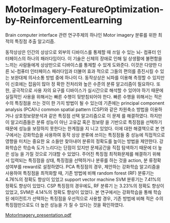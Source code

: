 # MotorImagery-FeatureOptimization-by-ReinforcementLearning
Brain computer interface 관련 연구주제의 하나인 Motor imagery 분류를 위한 최적의 특징점 추출 알고리즘.

동작상상은 인간의 상상으로 외부의 디바이스를 통제할 때 쓰일 수 있는 뇌- 
컴퓨터 인터페이스의 하나의 패러다임이다. 이 기술은 신체의 장애로 인해 일
상생활에 불편함을 느끼는 사람들에게 상상만으로 디바이스를 통제할 수 있게
도와준다. 이것은 다양한 다른 뇌-컴퓨터 인터페이스 패러다임과 더불어 효과
적으로 그들의 편의를 증진시킬 수 있는 보완대체 의사소통 방법 중에 하나이
다. 동작상상은 뇌파를 이용해 측정할 수 있지만 이 신호에는 잡음이 많아 정
확한 전처리와 높은 수준의 분류 알고리즘이 필요하다. 또한, 궁극적으로 사용
자의 요구를 디바이스가 실시간으로 해석할 수 있어야 하기 때문에 실질적인
사용을 위해서는 빠른 수행이 뒷받침되어야 한다. 빠른 수행을 위해서는 적은
수의 특징점을 쓰는 것이 한 가지 방법이 될 수 있는데 기존에는 principal
component analysis (PCA)나 common spatial pattern (CSP)와 같은 차원축소
방법을 이용하거나 상호정보량분석과 같은 특징점 선택 알고리즘으로 이 문제
를 해결하였다. 하지만 이 알고리즘들은 분류 성능이 아닌 고유값 혹은 정보량
을 기반으로 특징점을 선택하기 때문에 성능을 보장하지 못한다는 한계점을 지
니고 있었다. 이에 대한 해결책으로 본 연구에서는 강화학습을 사용하여 동작
상상 분류에 쓰이는 특징점들 중 성능에 직접적으로 영향을 미치는 중요한 요
소들만 찾아내어 분류의 정확도를 높이는 방법을 제안한다. 강화학습은 학습속
도가 느리다는 단점이 있지만 문제공간을 직접 탐색하기 때문에 더 높은 성능
을 가질 것으로 기대할 수 있었다. 주어진 특징점 최적화문제를 해결하기 위해
서 입력되는 특징점을 상태, 특징점을 선택하거나 분류를 하는 것을 action, 분
류정확성여부를 reward로 설정하였다. PCA 특징점의 경우, 제안하는 강화학습
알고리즘을 사용하여 특징점을 최적화할 때, 기존 방법에 비해 random forest
(RF) 분류기는 4.76%의 정확도 향상이 있었고 support vector machine SVM
분류기는 7.41%의 정확도 향상이 있었다. CSP 특징점의 경우에도, RF 분류기
는 3.23%의 정확도 향상이 있었고, SVM은 4.14%의 정확도 향상이 있었다. 본
연구에서는 강화학습을 통해 학습된 에이전트가 선택하는 특징점을 우선적으로
사용할 경우, 기존 방법에 비해 적은 수의 특징점만으로도 더 높은 성능을 가
질 수 있다는 것을 확인하였다.


[MotorImagery_presentation.pdf](https://github.com/ChoTaeheum/MotorImagery-FeatureOptimization-by-ReinforcementLearning/files/5785780/MotorImagery_presentation.pdf)

